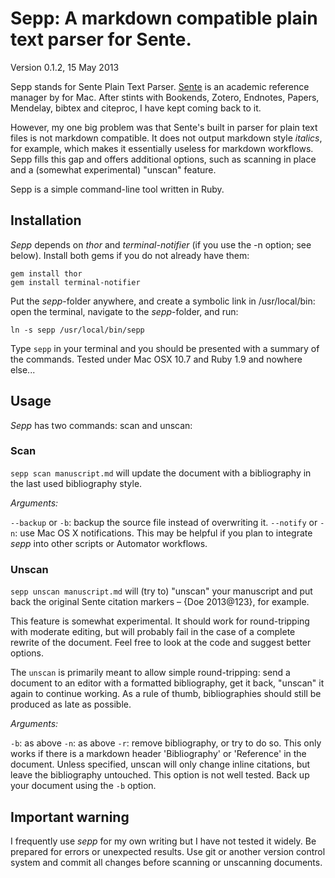 # Sepp: A markdown compatible plain text parser for Sente. 
Version 0.1.2, 15 May 2013

Sepp stands for Sente Plain Text Parser. [Sente](http://www.thirdstreetsoftware.com) is an academic reference manager by for Mac. After stints with Bookends, Zotero, Endnotes, Papers, Mendelay, bibtex and citeproc, I have kept coming back to it. 

However, my one big problem was that Sente's built in parser for plain text files is not markdown compatible. It does not output markdown style *italics*, for example, which makes it essentially useless for markdown workflows. Sepp fills this gap and offers additional options, such as scanning in place and a (somewhat experimental) "unscan" feature.

Sepp is a simple command-line tool written in Ruby.

## Installation

*Sepp* depends on *thor* and *terminal-notifier* (if you use the -n option; see below). Install both gems if you do not already have them:

    gem install thor
    gem install terminal-notifier

Put the *sepp*-folder anywhere, and create a symbolic link in /usr/local/bin: open the terminal, navigate to the *sepp*-folder, and run:

    ln -s sepp /usr/local/bin/sepp

Type `sepp` in your terminal and you should be presented with a summary of the commands. Tested under Mac OSX 10.7 and Ruby 1.9 and nowhere else...

## Usage

*Sepp* has two commands: scan and unscan:

### Scan

`sepp scan manuscript.md` will update the document with a bibliography in the last used bibliography style.

*Arguments:* 

`--backup` or  `-b`: backup the source file instead of overwriting it.
`--notify` or `-n`: use Mac OS X notifications. This may be helpful if you plan to integrate *sepp* into other scripts or Automator workflows.

### Unscan

`sepp unscan manuscript.md` will (try to) "unscan" your manuscript and put back the original Sente citation markers – {Doe 2013@123}, for example. 

This feature is somewhat experimental. It should work for round-tripping with moderate editing, but will probably fail in the case of a complete rewrite of the document. Feel free to look at the code and suggest better options.

The `unscan` is primarily meant to allow simple round-tripping: send a document to an editor with a formatted bibliography, get it back, "unscan" it again to continue working. As a rule of thumb, bibliographies should still be produced as late as possible.

 *Arguments:* 

`-b`: as above
`-n`: as above
`-r`: remove bibliography, or try to do so. This only works if there is a markdown header 'Bibliography' or 'Reference' in the document. Unless specified, unscan will only change inline citations, but leave the bibliography untouched. This option is not well tested. Back up your document using the `-b` option.

## Important warning

I frequently use *sepp* for my own writing but I have not tested it widely. Be prepared for errors or unexpected results. Use git or another version control system and commit all changes before scanning or unscanning documents.






